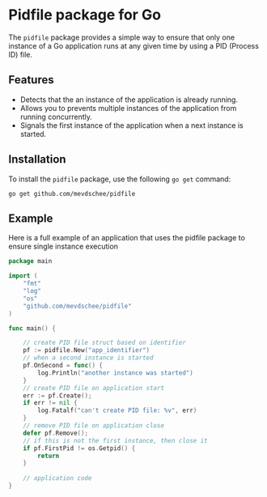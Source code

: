 # Pidfile package for Go

The `pidfile` package provides a simple way to ensure that only one instance of a Go application runs at any given time by using a PID (Process ID) file.

## Features

- Detects that the an instance of the application is already running.
- Allows you to prevents multiple instances of the application from running concurrently.
- Signals the first instance of the application when a next instance is started.

## Installation

To install the `pidfile` package, use the following `go get` command:

    go get github.com/mevdschee/pidfile

## Example

Here is a full example of an application that uses the pidfile package to ensure single instance execution

```go
package main

import (
    "fmt"
    "log"
    "os"
    "github.com/mevdschee/pidfile"
)

func main() {

    // create PID file struct based on identifier
    pf := pidfile.New("app_identifier")
    // when a second instance is started
    pf.OnSecond = func() {
		log.Println("another instance was started")
	}
    // create PID file on application start
    err := pf.Create();
    if err != nil {
        log.Fatalf("can't create PID file: %v", err)
    }
    // remove PID file on application close
    defer pf.Remove();
    // if this is not the first instance, then close it
    if pf.FirstPid != os.Getpid() {
        return
    } 
    
    // application code
}
```

